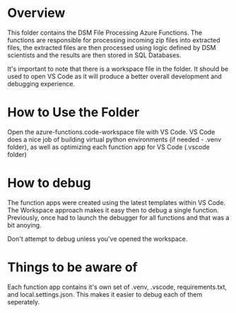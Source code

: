 # Overview
This folder contains the DSM File Processing Azure Functions.  The functions are responsible for processing incoming zip files into extracted files, the extracted files are then processed using logic defined by DSM scientists and the results are then stored in SQL Databases.

It's important to note that there is a workspace file in the folder.  It should be used to open VS Code as it will produce a better overall development and debugging experience.

# How to Use the Folder
Open the azure-functions.code-workspace file with VS Code.  VS Code does a nice job of building virtual python environments (if needed - .venv folder), as well as optimizing each function app for VS Code (.vscode folder)

# How to debug
The function apps were created using the latest templates within VS Code.  The Workspace approach makes it easy then to debug a single function.  Previously, once had to launch the debugger for all functions and that was a bit anoying.

Don't attempt to debug unless you've opened the workspace.

# Things to be aware of
Each function app contains it's own set of .venv, .vscode, requirements.txt, and local.settings.json.  This makes it easier to debug each of them seperately.